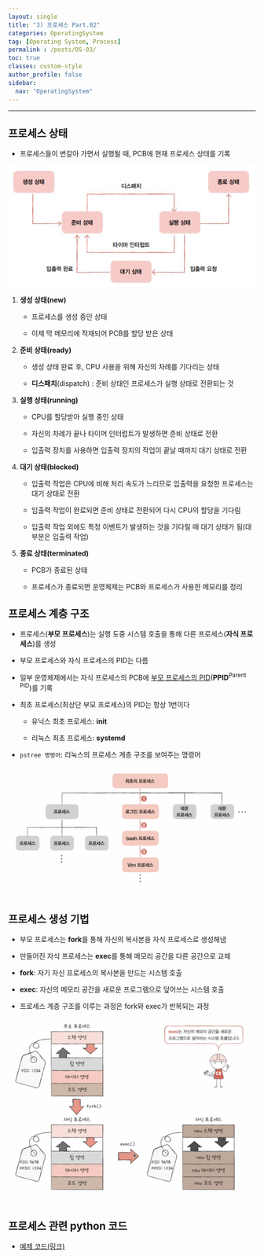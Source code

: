 ```yaml
---
layout: single
title: "3) 프로세스 Part.02"
categories: OperatingSystem
tag: [Operating System, Process]
permalink : /posts/OS-03/
toc: true
classes: custom-style
author_profile: false
sidebar:
  nav: "OperatingSystem"
---
```


<hr>

## 프로세스 상태

- 프로세스들이 번갈아 가면서 실행될 때, PCB에 현재 프로세스 상태를 기록

![image](../../assets/images/OperatingSystem/Process-02-1.JPG)

1. **생성 상태(new)**

    - 프로세스를 생성 중인 상태

    - 이제 막 메모리에 적재되어 PCB를 할당 받은 상태

2. **준비 상태(ready)**

    - 생성 상태 완료 후, CPU 사용을 위해 자신의 차례를 기다리는 상태

    - **디스패치**(dispatch) : 준비 상태인 프로세스가 실행 상태로 전환되는 것

3. **실행 상태(running)**

    - CPU를 할당받아 실행 중인 상태

    - 자신의 차례가 끝나 타이머 인터럽트가 발생하면 준비 상태로 전환

    - 입출력 장치를 사용하면 입출력 장치의 작업이 끝날 때까지 대기 상태로 전환

4. **대기 상태(blocked)**

    - 입출력 작업은 CPU에 비해 처리 속도가 느리므로 입출력을 요청한 프로세스는 대기 상태로 전환

    - 입출력 작업이 완료되면 준비 상태로 전환되어 다시 CPU의 할당을 기다림

    - 입출력 작업 외에도 특정 이벤트가 발생하는 것을 기다릴 때 대기 상태가 됨(대부분은 입출력 작업)

5. **종료 상태(terminated)**

    - PCB가 종료된 상태

    - 프로세스가 종료되면 운영체제는 PCB와 프로세스가 사용한 메모리를 정리

## 프로세스 계층 구조

- 프로세스(**부모 프로세스**)는 실행 도중 시스템 호출을 통해 다른 프로세스(**자식 프로세스**)를 생성

- 부모 프로세스와 자식 프로세스의 PID는 다름

- 일부 운영체제에서는 자식 프로세스의 PCB에 <u>부모 프로세스의 PID</u>(**PPID**<sup>Parent PID</sup>)를 기록

- 최초 프로세스(최상단 부모 프로세스)의 PID는 항상 1번이다

    - 유닉스 최초 프로세스: **init**

    - 리눅스 최초 프로세스: **systemd**

- `pstree 명령어`: 리눅스의 프로세스 계층 구조를 보여주는 명령어

![image](../../assets/images/OperatingSystem/Process-02-2.png)

## 프로세스 생성 기법

- 부모 프로세스는 **fork**를 통해 자신의 복사본을 자식 프로세스로 생성해냄

- 만들어진 자식 프로세스는 **exec**를 통해 메모리 공간을 다른 공간으로 교체

- **fork**: 자기 자신 프로세스의 복사본을 만드는 시스템 호출

- **exec**: 자신의 메모리 공간을 새로운 프로그램으로 덮어쓰는 시스템 호출

- 프로세스 계층 구조를 이루는 과정은 fork와 exec가 반복되는 과정

![image](../../assets/images/OperatingSystem/Process-02-3.png)

## 프로세스 관련 python 코드

- [예제 코드(링크)](https://github.com/kangtegong/self-learning-cs/blob/main/process/process_python.md)



